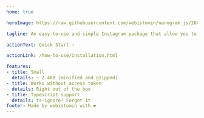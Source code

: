 ```yaml
---
home: true

heroImage: https://raw.githubusercontent.com/webistomin/nanogram.js/260d58af351d84606a75b32160f349c9a444691d/assets/logo.svg

tagline: An easy-to-use and simple Instagram package that allow you to fetch media content without API and access token.

actionText: Quick Start →

actionLink: /how-to-use/installation.html

features:
- title: Small
  details: ~ 2.4KB (minified and gzipped)
- title: Works without access token
  details: Right out of the box
- title: Typescript support
  details: ts-ignore? Forget it
footer: Made by webistomin with ❤️
---
```

